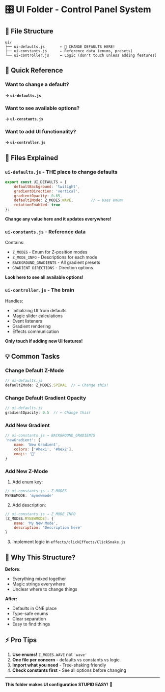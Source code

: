 # 🎛️ UI Folder - Control Panel System

## 📁 File Structure

```
ui/
├── ui-defaults.js       ← 🌟 CHANGE DEFAULTS HERE!
├── ui-constants.js      ← Reference data (enums, presets)
└── ui-controller.js     ← Logic (don't touch unless adding features)
```

## 🎯 Quick Reference

### Want to change a default?
**→ `ui-defaults.js`**

### Want to see available options?
**→ `ui-constants.js`**

### Want to add UI functionality?
**→ `ui-controller.js`**

## 📝 Files Explained

### `ui-defaults.js` - THE place to change defaults
```javascript
export const UI_DEFAULTS = {
    defaultBackground: 'twilight',
    gradientDirection: 'vertical',
    gradientOpacity: 0.65,
    defaultZMode: Z_MODES.WAVE,        // ← Uses enum!
    rotationEnabled: true
};
```

**Change any value here and it updates everywhere!**

### `ui-constants.js` - Reference data
Contains:
- `Z_MODES` - Enum for Z-position modes
- `Z_MODE_INFO` - Descriptions for each mode
- `BACKGROUND_GRADIENTS` - All gradient presets
- `GRADIENT_DIRECTIONS` - Direction options

**Look here to see all available options!**

### `ui-controller.js` - The brain
Handles:
- Initializing UI from defaults
- Magic slider calculations
- Event listeners
- Gradient rendering
- Effects communication

**Only touch if adding new UI features!**

## 💡 Common Tasks

### Change Default Z-Mode
```javascript
// ui-defaults.js
defaultZMode: Z_MODES.SPIRAL  // ← Change this!
```

### Change Default Gradient Opacity
```javascript
// ui-defaults.js
gradientOpacity: 0.5  // ← Change this!
```

### Add New Gradient
```javascript
// ui-constants.js → BACKGROUND_GRADIENTS
'newGradient': {
    name: 'New Gradient',
    colors: ['#hex1', '#hex2'],
    emoji: '🌈'
}
```

### Add New Z-Mode
1. Add enum key:
```javascript
// ui-constants.js → Z_MODES
MYNEWMODE: 'mynewmode'
```

2. Add description:
```javascript
// ui-constants.js → Z_MODE_INFO
[Z_MODES.MYNEWMODE]: {
    name: 'My New Mode',
    description: 'Description here'
}
```

3. Implement logic in `effects/clickEffects/ClickSnake.js`

## 🎨 Why This Structure?

**Before:**
- Everything mixed together
- Magic strings everywhere
- Unclear where to change things

**After:**
- Defaults in ONE place
- Type-safe enums
- Clear separation
- Easy to find things

## ⚡ Pro Tips

1. **Use enums!** `Z_MODES.WAVE` not `'wave'`
2. **One file per concern** - defaults vs constants vs logic
3. **Import what you need** - Tree-shaking friendly
4. **Check constants first** - See all options before changing

---

**This folder makes UI configuration STUPID EASY!** 🎉

